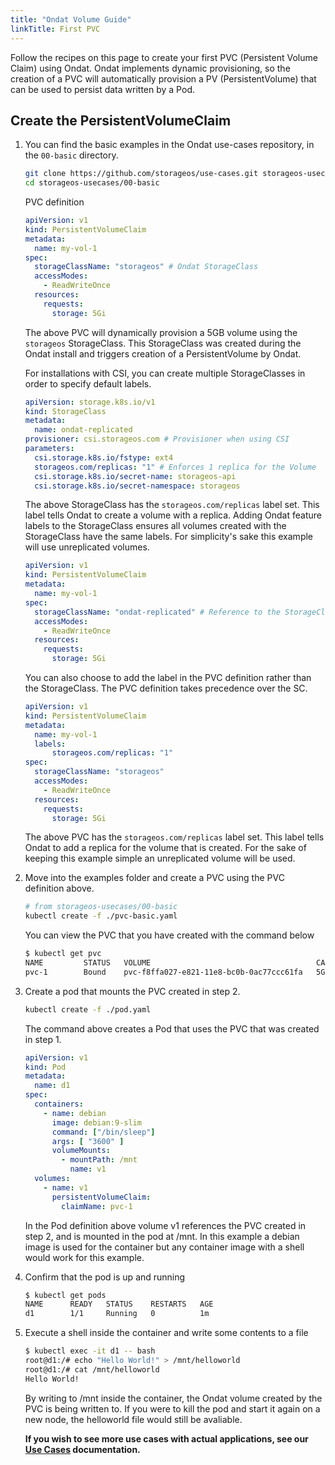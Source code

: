 ```yaml
---
title: "Ondat Volume Guide"
linkTitle: First PVC
---
```


Follow the recipes on this page to create your first PVC (Persistent Volume
Claim) using Ondat. Ondat implements dynamic provisioning, so the
creation of a PVC will automatically provision a PV (PersistentVolume) that can
be used to persist data written by a Pod.

## Create the PersistentVolumeClaim

1. You can find the basic examples in the Ondat use-cases repository, in
   the `00-basic` directory.

    ```bash
    git clone https://github.com/storageos/use-cases.git storageos-usecases
    cd storageos-usecases/00-basic
    ```

    PVC definition

    ```yaml
    apiVersion: v1
    kind: PersistentVolumeClaim
    metadata:
      name: my-vol-1
    spec:
      storageClassName: "storageos" # Ondat StorageClass
      accessModes:
        - ReadWriteOnce
      resources:
        requests:
          storage: 5Gi
    ```

    The above PVC will dynamically provision a 5GB volume using the `storageos`
    StorageClass. This StorageClass was created during the Ondat install
    and triggers creation of a PersistentVolume by Ondat.

    For installations with CSI, you can create multiple StorageClasses in order
    to specify default labels.

    ```yaml
    apiVersion: storage.k8s.io/v1
    kind: StorageClass
    metadata:
      name: ondat-replicated
    provisioner: csi.storageos.com # Provisioner when using CSI
    parameters:
      csi.storage.k8s.io/fstype: ext4
      storageos.com/replicas: "1" # Enforces 1 replica for the Volume
      csi.storage.k8s.io/secret-name: storageos-api
      csi.storage.k8s.io/secret-namespace: storageos
    ```

    The above StorageClass has the `storageos.com/replicas` label set. This
    label tells Ondat to create a volume with a replica. Adding Ondat
    feature labels to the StorageClass ensures all volumes created with the
    StorageClass have the same labels. For simplicity's sake this example will
    use unreplicated volumes.

    ```yaml
    apiVersion: v1
    kind: PersistentVolumeClaim
    metadata:
      name: my-vol-1
    spec:
      storageClassName: "ondat-replicated" # Reference to the StorageClass
      accessModes:
        - ReadWriteOnce
      resources:
        requests:
          storage: 5Gi
    ```

    You can also choose to add the label in the PVC definition rather than the
    StorageClass. The PVC definition takes precedence over the SC.

    ```yaml
    apiVersion: v1
    kind: PersistentVolumeClaim
    metadata:
      name: my-vol-1
      labels:
          storageos.com/replicas: "1"
    spec:
      storageClassName: "storageos"
      accessModes:
        - ReadWriteOnce
      resources:
        requests:
          storage: 5Gi
    ```

    The above PVC has the `storageos.com/replicas` label set. This label tells
    Ondat to add a replica for the volume that is created. For the sake
    of keeping this example simple an unreplicated volume will be used.

1. Move into the examples folder and create a PVC using the PVC definition above.

    ```bash
    # from storageos-usecases/00-basic
    kubectl create -f ./pvc-basic.yaml
     ```

    You can view the PVC that you have created with the command below

    ```bash
    $ kubectl get pvc
    NAME         STATUS   VOLUME                                     CAPACITY   ACCESS MODES   STORAGECLASS   AGE
    pvc-1        Bound    pvc-f8ffa027-e821-11e8-bc0b-0ac77ccc61fa   5Gi        RWO            storageos       1m
    ```

1. Create a pod that mounts the PVC created in step 2.

    ```bash
    kubectl create -f ./pod.yaml
    ```

    The command above creates a Pod that uses the PVC that was created in step 1.

    ```yaml
    apiVersion: v1
    kind: Pod
    metadata:
      name: d1
    spec:
      containers:
        - name: debian
          image: debian:9-slim
          command: ["/bin/sleep"]
          args: [ "3600" ]
          volumeMounts:
            - mountPath: /mnt
              name: v1
      volumes:
        - name: v1
          persistentVolumeClaim:
            claimName: pvc-1
    ```

    In the Pod definition above volume v1 references the PVC created in step 2,
    and is mounted in the pod at /mnt. In this example a debian image is used
    for the container but any container image with a shell would work for this
    example.

1. Confirm that the pod is up and running

    ```bash
    $ kubectl get pods
    NAME      READY   STATUS    RESTARTS   AGE
    d1        1/1     Running   0          1m
    ```

1. Execute a shell inside the container and write some contents to a file

    ```bash
    $ kubectl exec -it d1 -- bash
    root@d1:/# echo "Hello World!" > /mnt/helloworld
    root@d1:/# cat /mnt/helloworld
    Hello World!
    ```

    By writing to /mnt inside the container, the Ondat volume created by
    the PVC is being written to. If you were to kill the pod and start it again
    on a new node, the helloworld file would still be avaliable.

    **If you wish to see more use cases with actual applications, see our
    [Use Cases](/docs/usecases/) documentation.**
